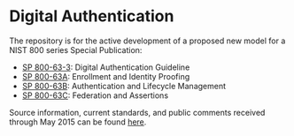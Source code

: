 
# Digital Authentication

The repository is for the active development of a proposed new model for a NIST 800 series Special Publication: 

* [SP 800-63-3](sp800-63-3/cover.md): Digital Authentication Guideline
* [SP 800-63A](sp800-63a/cover.md): Enrollment and Identity Proofing
* [SP 800-63B](sp800-63b/cover.md): Authentication and Lifecycle Management
* [SP 800-63C](sp800-63c/cover.md): Federation and Assertions

Source information, current standards, and public comments received through May 2015 can be found [here](http://csrc.nist.gov/groups/ST/eauthentication/sp800-63-2_call-comments.html).

